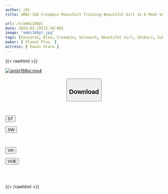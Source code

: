```yaml
---
author: j91
title: AMBI-188 Creampie Masochist Training Beautiful Girl Is A Meat Urinal For Old Men Urara Kanon

url: /v/ambi188pl
date: 2024-02-19T15:30:00Z
image: "ambi188pl.jpg"
tags: [Censored, Blow, Creampie, Solowork, Beautiful Girl, Shibari, Submissive Woman	]
maker: [ Planet Plus  ]
actress: [ Kanon Urara ]
---
```



{{< rawhtml >}}

<div class="video" data-videoid="0e8JayJD1vFbxVq">
    <a href="javascript:;">
        <img src="/v/ambi188pl/ambi188pl.jpg" width="WIDTH" height="HEIGHT" alt="ambi188pl.mp4" loading="lazy">
    </a>
</div>

<script type="text/javascript" src="https://j91.asia/asset/on-demand-st.js"></script>

<br>
  <link rel="stylesheet" href="https://j91.asia/asset/bs5.css">
  
  <center>
  <button class="btn btn-primary" type="button" data-bs-toggle="collapse" data-bs-target=".multi-collapse" aria-expanded="false" aria-controls="multiCollapseExample1 multiCollapseExample2"><h2>Download</h2></button></center>
</p>
<div class="row">
  <div class="col">
    <div class="collapse multi-collapse" id="multiCollapseExample1">
      <div class="card card-body">
	      	      <br>
<div class="buttons">  
<p><a href="https://streamtape.to/v/0e8JayJD1vFbxVq" target="_blank"><button class="btn-hover color-3"><i class="fa fa-download"></i> ST</button></a></p>
<p><a href="https://cdnwish.com/jjk0d73q3iac" target="_blank"><button class="btn-hover color-2"><i class="fa fa-download"></i> SW</button></a></p></div>
    </div>
  </div>
</div>
  <div class="col">
    <div class="collapse multi-collapse" id="multiCollapseExample2">
      <div class="card card-body">
	      <br>
<div class="buttons">
<p><a href="https://vidhidepro.com/f/7p582d3l3bgb"><button class="btn-hover color-9"><i class="fa fa-download"></i> VH</button></a></p>
<p><a href="https://voe.sx/hnhqlivsb0ei"><button class="btn-hover color-8"><i class="fa fa-download"></i> VOE</button></a></p></div>
<br><br>
      </div>
    </div>
  </div>
</div>

{{< /rawhtml >}}
